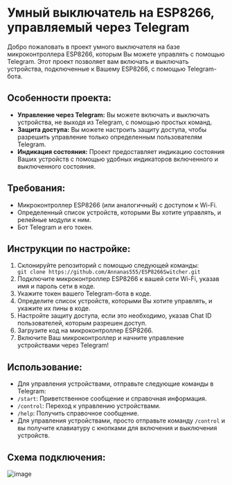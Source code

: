 <h1>Умный выключатель на ESP8266, управляемый через Telegram</h1>

<p>Добро пожаловать в проект умного выключателя на базе микроконтроллера ESP8266, которым Вы можете управлять с помощью Telegram. Этот проект позволяет вам включать и выключать устройства, подключенные к Вашему ESP8266, с помощью Telegram-бота.</p>

<h2>Особенности проекта:</h2>

  <ul>
      <li><strong>Управление через Telegram:</strong> Вы можете включать и выключать устройства, не выходя из Telegram, с помощью простых команд.</li>
      <li><strong>Защита доступа:</strong> Вы можете настроить защиту доступа, чтобы разрешить управление только определенным пользователям Telegram.</li>
      <li><strong>Индикация состояния:</strong> Проект предоставляет индикацию состояния Ваших устройств с помощью удобных индикаторов включенного и выключенного состояния.</li>
  </ul>

  <h2>Требования:</h2>

  <ul>
      <li>Микроконтроллер ESP8266 (или аналогичный) с доступом к Wi-Fi.</li>
      <li>Определенный список устройств, которыми Вы хотите управлять, и релейные модули к ним.</li>
      <li>Бот Telegram и его токен.</li>
  </ul>

  <h2>Инструкции по настройке:</h2>

  <ol>
      <li>Склонируйте репозиторий с помощью следующей команды:</li>
      <code>git clone https://github.com/Annanas555/ESP8266Switcher.git</code>
      <li>Подключите микроконтроллер ESP8266 к вашей сети Wi-Fi, указав имя и пароль сети в коде.</li>
      <li>Укажите токен вашего Telegram-бота в коде.</li>
      <li>Определите список устройств, которыми Вы хотите управлять, и укажите их пины в коде.</li>
      <li>Настройте защиту доступа, если это необходимо, указав Chat ID пользователей, которым разрешен доступ.</li>
      <li>Загрузите код на микроконтроллер ESP8266.</li>
      <li>Включите Ваш микроконтроллер и начните управление устройствами через Telegram!</li>
  </ol>

  <h2>Использование:</h2>

  <ul>
      <li>Для управления устройствами, отправьте следующие команды в Telegram:</li>
      <li><code>/start</code>: Приветственное сообщение и справочная информация.</li>
      <li><code>/control</code>: Переход к управлению устройствами.</li>
      <li><code>/help</code>: Получить справочное сообщение.</li>
      <li>Для управления устройствами, просто отправьте команду <code>/control</code> и вы получите клавиатуру с кнопками для включения и выключения устройств.</li>
  </ul>

  <h2>Схема подключения:</h2>

  ![image](https://github.com/Annanas555/ESP8266SmartSwitcher/assets/128131401/43121699-2efc-4561-be5b-fad874d8d2f3)
